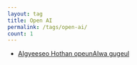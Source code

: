 ```yaml
---
layout: tag
title: Open AI
permalink: /tags/open-ai/
count: 1
---
```


- [AIgyeeseo Hothan opeunAIwa gugeul](https://ki-sung.github.io/news/news13/)
